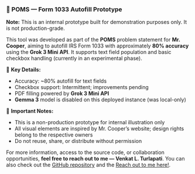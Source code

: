
### 📄 POMS — Form 1033 Autofill Prototype

**Note:** This is an internal prototype built for demonstration purposes only. It is not production-grade.

This tool was developed as part of the **POMS** problem statement for **Mr. Cooper**, aiming to autofill IRS Form 1033 with approximately **80% accuracy** using the **Grok 3 Mini API**. It supports text field population and basic checkbox handling (currently in an experimental phase).

🔧 **Key Details:**

* Accuracy: \~80% autofill for text fields
* Checkbox support: Intermittent; improvements pending
* PDF filling powered by **Grok 3 Mini API**
* **Gemma 3** model is disabled on this deployed instance (was local-only)

🧪 **Important Notes:**

* This is a non-production prototype for internal illustration only
* All visual elements are inspired by Mr. Cooper’s website; design rights belong to the respective owners
* Do not reuse, share, or distribute without permission

For more information, access to the source code, or collaboration opportunities, **feel free to reach out to me — Venkat L. Turlapati**. You can also check out the [GitHub repository](https://github.com/LakshmanTurlapati/FormsiQ) and the [Reach out to me here!](https://www.audienclature.com).

